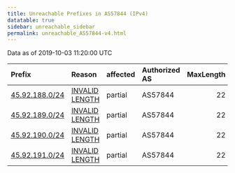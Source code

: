 ```yaml
---
title: Unreachable Prefixes in AS57844 (IPv4)
datatable: true
sidebar: unreachable_sidebar
permalink: unreachable_AS57844-v4.html
---
```


Data as of 2019-10-03 11:20:00 UTC


<div class="datatable-begin"></div>

| Prefix                                                 | Reason                                                                                                   | affected   | Authorized AS   |   MaxLength | Anchor                                         |   unreachable /24s |
|:-------------------------------------------------------|:---------------------------------------------------------------------------------------------------------|:-----------|:----------------|------------:|:-----------------------------------------------|-------------------:|
| [45.92.188.0/24](https://stat.ripe.net/45.92.188.0/24) | [INVALID LENGTH](https://rpki-validator.ripe.net/announcement-preview?asn=AS57844&prefix=45.92.188.0/24) | partial    | AS57844         |          22 | [RIPE](unreachable_RIPE_NCC_RPKI_Root-v4.html) |                  1 |
| [45.92.189.0/24](https://stat.ripe.net/45.92.189.0/24) | [INVALID LENGTH](https://rpki-validator.ripe.net/announcement-preview?asn=AS57844&prefix=45.92.189.0/24) | partial    | AS57844         |          22 | [RIPE](unreachable_RIPE_NCC_RPKI_Root-v4.html) |                  1 |
| [45.92.190.0/24](https://stat.ripe.net/45.92.190.0/24) | [INVALID LENGTH](https://rpki-validator.ripe.net/announcement-preview?asn=AS57844&prefix=45.92.190.0/24) | partial    | AS57844         |          22 | [RIPE](unreachable_RIPE_NCC_RPKI_Root-v4.html) |                  1 |
| [45.92.191.0/24](https://stat.ripe.net/45.92.191.0/24) | [INVALID LENGTH](https://rpki-validator.ripe.net/announcement-preview?asn=AS57844&prefix=45.92.191.0/24) | partial    | AS57844         |          22 | [RIPE](unreachable_RIPE_NCC_RPKI_Root-v4.html) |                  1 |

<div class="datatable-end"></div>